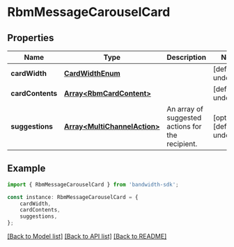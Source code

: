 # RbmMessageCarouselCard


## Properties

Name | Type | Description | Notes
------------ | ------------- | ------------- | -------------
**cardWidth** | [**CardWidthEnum**](CardWidthEnum.md) |  | [default to undefined]
**cardContents** | [**Array&lt;RbmCardContent&gt;**](RbmCardContent.md) |  | [default to undefined]
**suggestions** | [**Array&lt;MultiChannelAction&gt;**](MultiChannelAction.md) | An array of suggested actions for the recipient. | [optional] [default to undefined]

## Example

```typescript
import { RbmMessageCarouselCard } from 'bandwidth-sdk';

const instance: RbmMessageCarouselCard = {
    cardWidth,
    cardContents,
    suggestions,
};
```

[[Back to Model list]](../README.md#documentation-for-models) [[Back to API list]](../README.md#documentation-for-api-endpoints) [[Back to README]](../README.md)
